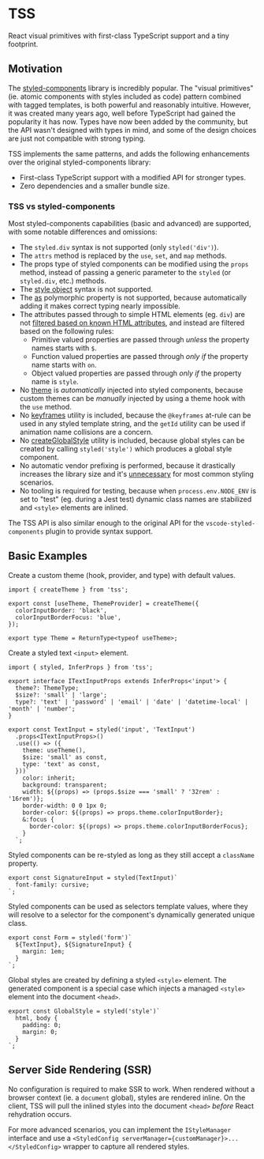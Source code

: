 # TSS

React visual primitives with first-class TypeScript support and a tiny footprint.

## Motivation

The [styled-components](https://styled-components.com/docs/basics#motivation) library is incredibly popular. The "visual primitives" (ie. atomic components with styles included as code) pattern combined with tagged templates, is both powerful and reasonably intuitive. However, it was created many years ago, well before TypeScript had gained the popularity it has now. Types have now been added by the community, but the API wasn't designed with types in mind, and some of the design choices are just not compatible with strong typing.

TSS implements the same patterns, and adds the following enhancements over the original styled-components library:

- First-class TypeScript support with a modified API for stronger types.
- Zero dependencies and a smaller bundle size.

### TSS vs styled-components

Most styled-components capabilities (basic and advanced) are supported, with some notable differences and omissions:

- The `styled.div` syntax is not supported (only `styled('div')`).
- The `attrs` method is replaced by the `use`, `set`, and `map` methods.
- The props type of styled components can be modified using the `props` method, instead of passing a generic parameter to the `styled` (or `styled.div`, etc.) methods.
- The [style object](https://styled-components.com/docs/advanced#style-objects) syntax is not supported.
- The [as](https://styled-components.com/docs/api#as-polymorphic-prop) polymorphic property is not supported, because automatically adding it makes correct typing nearly impossible.
- The attributes passed through to simple HTML elements (eg. `div`) are not [filtered based on known HTML attributes](https://styled-components.com/docs/basics#passed-props), and instead are filtered based on the following rules:
  - Primitive valued properties are passed through _unless_ the property names starts with `$`.
  - Function valued properties are passed through _only if_ the property name starts with `on`.
  - Object valued properties are passed through _only if_ the property name is `style`.
- No [theme](https://styled-components.com/docs/advanced#theming) is _automatically_ injected into styled components, because custom themes can be _manually_ injected by using a theme hook with the `use` method.
- No [keyframes](https://styled-components.com/docs/basics#animations) utility is included, because the `@keyframes` at-rule can be used in any styled template string, and the `getId` utility can be used if animation name collisions are a concern.
- No [createGlobalStyle](https://styled-components.com/docs/api#createglobalstyle) utility is included, because global styles can be created by calling `styled('style')` which produces a global style component.
- No automatic vendor prefixing is performed, because it drastically increases the library size and it's [unnecessary](http://shouldiprefix.com/) for most common styling scenarios.
- No tooling is required for testing, because when `process.env.NODE_ENV` is set to "test" (eg. during a Jest test) dynamic class names are stabilized and `<style>` elements are inlined.

The TSS API is also similar enough to the original API for the `vscode-styled-components` plugin to provide syntax support.

## Basic Examples

Create a custom theme (hook, provider, and type) with default values.

```tsx
import { createTheme } from 'tss';

export const [useTheme, ThemeProvider] = createTheme({
  colorInputBorder: 'black',
  colorInputBorderFocus: 'blue',
});

export type Theme = ReturnType<typeof useTheme>;
```

Create a styled text `<input>` element.

```tsx
import { styled, InferProps } from 'tss';

export interface ITextInputProps extends InferProps<'input'> {
  theme?: ThemeType;
  $size?: 'small' | 'large';
  type?: 'text' | 'password' | 'email' | 'date' | 'datetime-local' | 'month' | 'number';
}

export const TextInput = styled('input', 'TextInput')
  .props<ITextInputProps>()
  .use(() => ({
    theme: useTheme(),
    $size: 'small' as const,
    type: 'text' as const,
  }))`
    color: inherit;
    background: transparent;
    width: ${(props) => (props.$size === 'small' ? '32rem' : '16rem')};
    border-width: 0 0 1px 0;
    border-color: ${(props) => props.theme.colorInputBorder};
    &:focus {
      border-color: ${(props) => props.theme.colorInputBorderFocus};
    }
  `;
```

Styled components can be re-styled as long as they still accept a `className` property.

```tsx
export const SignatureInput = styled(TextInput)`
  font-family: cursive;
`;
```

Styled components can be used as selectors template values, where they will resolve to a selector for the component's dynamically generated unique class.

```tsx
export const Form = styled('form')`
  ${TextInput}, ${SignatureInput} {
    margin: 1em;
  }
`;
```

Global styles are created by defining a styled `<style>` element. The generated component is a special case which injects a managed `<style>` element into the document `<head>`.

```tsx
export const GlobalStyle = styled('style')`
  html, body {
    padding: 0;
    margin: 0;
  }
`;
```

## Server Side Rendering (SSR)

No configuration is required to make SSR to work. When rendered without a browser context (ie. a `document` global), styles are rendered inline. On the client, TSS will pull the inlined styles into the document `<head>` _before_ React rehydration occurs.

For more advanced scenarios, you can implement the `IStyleManager` interface and use a `<StyledConfig serverManager={customManager}>...</StyledConfig>` wrapper to capture all rendered styles.
